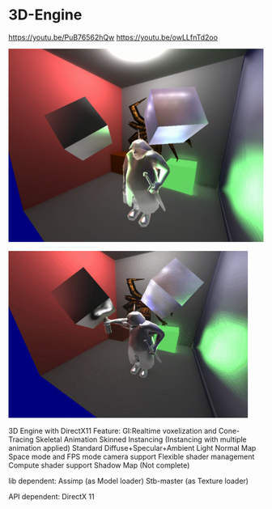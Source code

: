 # 3D-Engine
https://youtu.be/PuB76562hQw
https://youtu.be/owLLfnTd2oo

![image](https://github.com/handsonicv4/3D-Engine/raw/master/img/c1.png)

![image](https://github.com/handsonicv4/3D-Engine/raw/master/img/GIF.gif)

3D Engine with DirectX11
Feature:
GI:Realtime voxelization and Cone-Tracing
Skeletal Animation
Skinned Instancing (Instancing with multiple animation applied)
Standard Diffuse+Specular+Ambient Light
Normal Map
Space mode and FPS mode camera support
Flexible shader management
Compute shader support
Shadow Map (Not complete)

lib dependent:
Assimp (as Model loader)
Stb-master (as Texture loader)

API dependent:
DirectX 11
